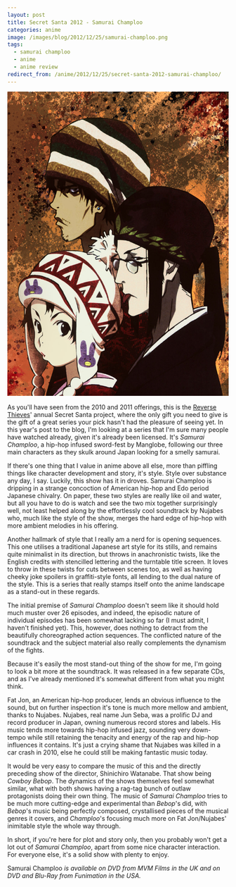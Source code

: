 ```yaml
---
layout: post
title: Secret Santa 2012 - Samurai Champloo
categories: anime
image: /images/blog/2012/12/25/samurai-champloo.png
tags:
  - samurai champloo
  - anime
  - anime review
redirect_from: /anime/2012/12/25/secret-santa-2012-samurai-champloo/
---
```

![Samurai Champloo](/images/blog/2012/12/25/samurai-champloo.png)

As you'll have seen from the 2010 and 2011 offerings, this is the [Reverse Thieves](http://www.reversethieves.com)' annual Secret Santa project, where the only gift you need to give is the gift of a great series your pick hasn't had the pleasure of seeing yet. In this year's post to the blog, I'm looking at a series that I'm sure many people have watched already, given it's already been licensed. It's *Samurai Champloo*, a hip-hop infused sword-fest by Manglobe, following our three main characters as they skulk around Japan looking for a smelly samurai.

If there's one thing that I value in anime above all else, more than piffling things like character development and story, it's style. Style over substance any day, I say. Luckily, this show has it in droves. Samurai Champloo is dripping in a strange concoction of American hip-hop and Edo period Japanese chivalry. On paper, these two styles are really like oil and water, but all you have to do is watch and see the two mix together surprisingly well, not least helped along by the effortlessly cool soundtrack by Nujabes who, much like the style of the show, merges the hard edge of hip-hop with more ambient melodies in his offering.

Another hallmark of style that I really am a nerd for is opening sequences. This one utilises a traditional Japanese art style for its stills, and remains quite minimalist in its direction, but throws in anachronistic twists, like the English credits with stencilled lettering and the turntable title screen. It loves to throw in these twists for cuts between scenes too, as well as having cheeky joke spoilers in graffiti-style fonts, all lending to the dual nature of the style. This is a series that really stamps itself onto the anime landscape as a stand-out in these regards.

The initial premise of *Samurai Champloo* doesn't seem like it should hold much muster over 26 episodes, and indeed, the episodic nature of individual episodes has been somewhat lacking so far (I must admit, I haven't finished yet). This, however, does nothing to detract from the beautifully choreographed action sequences. The conflicted nature of the soundtrack and the subject material also really complements the dynamism of the fights.

Because it's easily the most stand-out thing of the show for me, I'm going to look a bit more at the soundtrack. It was released in a few separate CDs, and as I've already mentioned it's somewhat different from what you might think.

Fat Jon, an American hip-hop producer, lends an obvious influence to the sound, but on further inspection it's tone is much more mellow and ambient, thanks to Nujabes. Nujabes, real name Jun Seba, was a prolific DJ and record producer in Japan, owning numerous record stores and labels. His music tends more towards hip-hop infused jazz, sounding very down-tempo while still retaining the tenacity and energy of the rap and hip-hop influences it contains. It's just a crying shame that Nujabes was killed in a car crash in 2010, else he could still be making fantastic music today.

It would be very easy to compare the music of this and the directly preceding show of the director, Shinichiro Watanabe. That show being *Cowboy Bebop*. The dynamics of the shows themselves feel somewhat similar, what with both shows having a rag-tag bunch of outlaw protagonists doing their own thing. The music of *Samurai Champloo* tries to be much more cutting-edge and experimental than *Bebop*'s did, with *Bebop*'s music being perfectly composed, crystallised pieces of the musical genres it covers, and *Champloo*'s focusing much more on Fat Jon/Nujabes' inimitable style the whole way through.

In short, if you're here for plot and story only, then you probably won't get a lot out of *Samurai Champloo*, apart from some nice character interaction. For everyone else, it's a solid show with plenty to enjoy.

Samurai Champloo *is available on DVD from MVM Films in the UK and on DVD and Blu-Ray from Funimation in the USA.*

